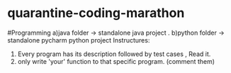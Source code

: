 # quarantine-coding-marathon
#Programming
a)java folder -> standalone java project .
b)python folder -> standalone pycharm python project
Instructures:
1. Every program has its description followed by test cases , Read it.
2. only write 'your' function to that specific program. (comment them)

